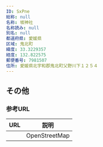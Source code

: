 ```yaml
---
ID: SxPne
総称: null
名称: 坂神社
名称読み: null
別名: null
都道府県: 愛媛県
区域: 鬼北町
緯度: 33.3229357
経度: 132.822575
郵便番号: 7981507
住所: 愛媛県北宇和郡鬼北町父野川下１２５４
---
```


## その他

### 参考URL

| URL | 説明          |
| --- | ------------- |
|     | OpenStreetMap |
